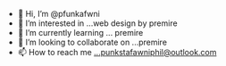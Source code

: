 - 👋 Hi, I’m @pfunkafwni
- 👀 I’m interested in ...web design by premire
- 🌱 I’m currently learning ... premire
- 💞️ I’m looking to collaborate on ...premire
- 📫 How to reach me ...punkstafawniphil@outlook.com

<!---
pfunkafwni/pfunkafwni is a ✨ special ✨ repository because its `README.md` (this file) appears on your GitHub profile.
You can click the Preview link to take a look at your changes.
--->
